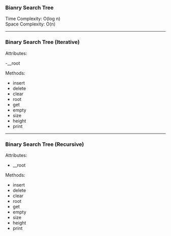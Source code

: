 ### Bianry Search Tree

Time Complexity: O(log n)\
Space Complexity: O(n)

---

### Binary Search Tree (Iterative)

Attributes:

-\_\_root

Methods:

- insert
- delete
- clear
- root
- get
- empty
- size
- height
- print

---

### Binary Search Tree (Recursive)

Attributes:

- \_\_root

Methods:

- insert
- delete
- clear
- root
- get
- empty
- size
- height
- print
